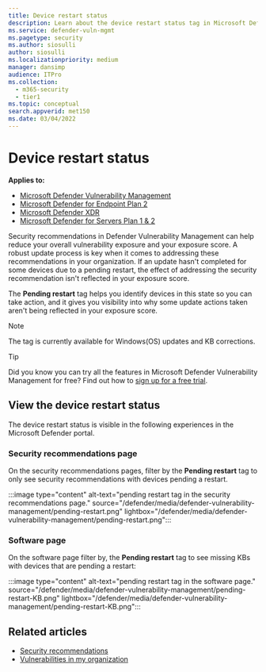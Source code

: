 ```yaml
---
title: Device restart status
description: Learn about the device restart status tag in Microsoft Defender Vulnerability Management
ms.service: defender-vuln-mgmt
ms.pagetype: security
ms.author: siosulli
author: siosulli
ms.localizationpriority: medium
manager: dansimp
audience: ITPro
ms.collection:
  - m365-security
  - tier1
ms.topic: conceptual
search.appverid: met150
ms.date: 03/04/2022
---
```


# Device restart status

**Applies to:**

- [Microsoft Defender Vulnerability Management](defender-vulnerability-management.md)
- [Microsoft Defender for Endpoint Plan 2](/defender-endpoint/microsoft-defender-endpoint)
- [Microsoft Defender XDR](/defender-xdr)
- [Microsoft Defender for Servers Plan 1 & 2](/azure/defender-for-cloud/plan-defender-for-servers-select-plan)

Security recommendations in Defender Vulnerability Management can help reduce your overall vulnerability exposure and your exposure score. A robust update process is key when it comes to addressing these recommendations in your organization. If an update hasn't completed for some devices due to a pending restart, the effect of addressing the security recommendation isn't reflected in your exposure score.

The **Pending restart** tag helps you identify devices in this state so you can take action, and it gives you visibility into why some update actions taken aren't being reflected in your exposure score.

> [!NOTE]
> The tag is currently available for Windows(OS) updates and KB corrections.

> [!TIP]
> Did you know you can try all the features in Microsoft Defender Vulnerability Management for free? Find out how to [sign up for a free trial](/defender-vulnerability-management/defender-vulnerability-management-trial).

## View the device restart status

The device restart status is visible in the following experiences in the Microsoft Defender portal.

### Security recommendations page

On the security recommendations pages, filter by the **Pending restart** tag to only see security recommendations with devices pending a restart.

:::image type="content" alt-text="pending restart tag in the security recommendations page." source="/defender/media/defender-vulnerability-management/pending-restart.png" lightbox="/defender/media/defender-vulnerability-management/pending-restart.png":::

### Software page

On the software page filter by, the **Pending restart** tag to see missing KBs with devices that are pending a restart:

:::image type="content" alt-text="pending restart tag in the software page." source="/defender/media/defender-vulnerability-management/pending-restart-KB.png" lightbox="/defender/media/defender-vulnerability-management/pending-restart-KB.png":::


## Related articles

- [Security recommendations](tvm-security-recommendation.md)
- [Vulnerabilities in my organization](tvm-weaknesses.md)
